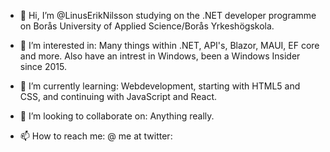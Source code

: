 - 👋 Hi, I’m @LinusErikNilsson studying on the .NET developer programme on Borås University of Applied Science/Borås Yrkeshögskola.

- 👀 I’m interested in: Many things within .NET, API's, Blazor, MAUI, EF core and more. Also have an intrest in Windows, been a Windows Insider since 2015.

- 🌱 I’m currently learning: Webdevelopment, starting with HTML5 and CSS, and continuing with JavaScript and React.

- 💞️ I’m looking to collaborate on: Anything really.

- 📫 How to reach me: @ me at twitter:

<!---
LinusErikNilsson/LinusErikNilsson is a ✨ special ✨ repository because its `README.md` (this file) appears on your GitHub profile.
You can click the Preview link to take a look at your changes.
--->
